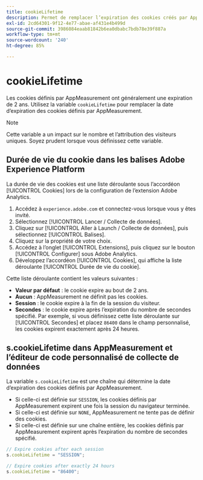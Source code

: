 ```yaml
---
title: cookieLifetime
description: Permet de remplacer l’expiration des cookies créés par AppMeasurement.
exl-id: 2cd64301-9f12-4e77-abae-af431e4b499d
source-git-commit: 3986084eaab81842b6ea0dbabc7bdb78e39f887a
workflow-type: tm+mt
source-wordcount: '240'
ht-degree: 85%

---
```


# cookieLifetime

Les cookies définis par AppMeasurement ont généralement une expiration de 2 ans. Utilisez la variable `cookieLifetime` pour remplacer la date d’expiration des cookies définis par AppMeasurement.

>[!NOTE]
>
>Cette variable a un impact sur le nombre et l’attribution des visiteurs uniques. Soyez prudent lorsque vous définissez cette variable.

## Durée de vie du cookie dans les balises Adobe Experience Platform

La durée de vie des cookies est une liste déroulante sous l’accordéon [!UICONTROL Cookies] lors de la configuration de l’extension Adobe Analytics.

1. Accédez à `experience.adobe.com` et connectez-vous lorsque vous y êtes invité.
1. Sélectionnez [!UICONTROL Lancer / Collecte de données].
1. Cliquez sur [!UICONTROL Aller à Launch / Collecte de données], puis sélectionnez [!UICONTROL Balises].
1. Cliquez sur la propriété de votre choix.
1. Accédez à l’onglet [!UICONTROL Extensions], puis cliquez sur le bouton [!UICONTROL Configurer] sous Adobe Analytics.
1. Développez l’accordéon [!UICONTROL Cookies], qui affiche la liste déroulante [!UICONTROL Durée de vie du cookie].

Cette liste déroulante contient les valeurs suivantes :

* **Valeur par défaut** : le cookie expire au bout de 2 ans.
* **Aucun** : AppMeasurement ne définit pas les cookies.
* **Session** : le cookie expire à la fin de la session du visiteur.
* **Secondes** : le cookie expire après l’expiration du nombre de secondes spécifié. Par exemple, si vous définissez cette liste déroulante sur [!UICONTROL Secondes] et placez `86400` dans le champ personnalisé, les cookies expirent exactement après 24 heures.

## s.cookieLifetime dans AppMeasurement et l’éditeur de code personnalisé de collecte de données

La variable `s.cookieLifetime` est une chaîne qui détermine la date d’expiration des cookies définis par AppMeasurement.

* Si celle-ci est définie sur `SESSION`, les cookies définis par AppMeasurement expirent une fois la session du navigateur terminée.
* Si celle-ci est définie sur `NONE`, AppMeasurement ne tente pas de définir des cookies.
* Si celle-ci est définie sur une chaîne entière, les cookies définis par AppMeasurement expirent après l’expiration du nombre de secondes spécifié.

```js
// Expire cookies after each session
s.cookieLifetime = "SESSION";

// Expire cookies after exactly 24 hours
s.cookieLifetime = "86400";
```
